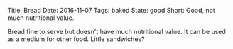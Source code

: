 Title: Bread
Date: 2016-11-07
Tags: baked
State: good
Short: Good, not much nutritional value.

Bread fine to serve but doesn't have much nutritional value. It can be used as a medium for other food. Little sandwiches?
